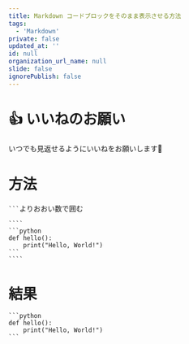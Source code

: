 ```yaml
---
title: Markdown コードブロックをそのまま表示させる方法
tags:
  - 'Markdown'
private: false
updated_at: ''
id: null
organization_url_name: null
slide: false
ignorePublish: false
---
```

# 👍️ いいねのお願い
いつでも見返せるようにいいねをお願いします🙇

# 方法
```` ``` ````よりおおい数で囲む

`````
````
```python
def hello():  
    print("Hello, World!")  
```
````
`````

# 結果
````
```python
def hello():  
    print("Hello, World!")  
```
````
